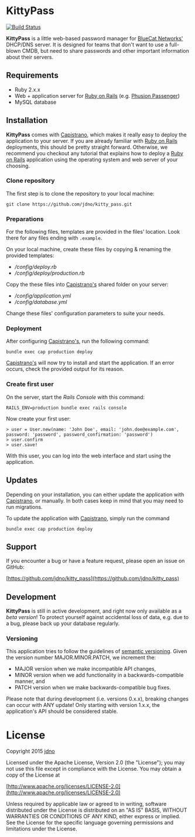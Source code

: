 # KittyPass

[![Build Status](https://travis-ci.org/jdno/kitty_pass.svg?branch=master)](https://travis-ci.org/jdno/kitty_pass)

**KittyPass** is a little web-based password manager for [BlueCat Networks'](https://www.bluecatnetworks.com) DHCP/DNS
server. It is designed for teams that don't want to use a full-blown CMDB, but need to share passwords and other
important information about their servers.

## Requirements
 
- Ruby 2.x.x
- Web + application server for [Ruby on Rails](https://rubyonrails.org) (e.g.
[Phusion Passenger](http://https://www.phusionpassenger.com))
- MySQL database

## Installation

**KittyPass** comes with [Capistrano](http://capistranorb.com), which makes it really easy to deploy the application 
to your server. If you are already familiar with [Ruby on Rails](https://rubyonrails.org) deployments, this should be
pretty straight forward. Otherwise, we recommend you checkout any tutorial that explains how to deploy a
[Ruby on Rails](https://rubyonrails.org) application using the operating system and web server of your choosing.

### Clone repository

The first step is to clone the repository to your local machine:

    git clone https://github.com/jdno/kitty_pass.git

### Preparations

For the following files, templates are provided in the files' location. Look there for any files ending with `.example`.

On your local machine, create these files by copying & renaming the provided templates:

- _/config/deploy.rb_
- _/config/deploy/production.rb_

Copy the these files into [Capistrano's](http://capistranorb.com) shared folder on your server:

- _/config/application.yml_
- _/config/database.yml_

Change these files' configuration parameters to suite your needs.

### Deployment

After configuring [Capistrano's](http://capistranorb.com), run the following command:

    bundle exec cap production deploy
    
[Capistrano's](http://capistranorb.com) will now try to install and start the application. If an error occurs, check
the provided output for its reason.

### Create first user

On the server, start the _Rails Console_ with this command:

    RAILS_ENV=production bundle exec rails console
    
Now create your first user:

    > user = User.new(name: 'John Doe', email: 'john.doe@example.com', password: 'password', password_confirmation: 'password')
    > user.confirm
    > user.save!
    
With this user, you can log into the web interface and start using the application.

## Updates

Depending on your installation, you can either update the application with [Capistrano](http://capistranorb.com), or
manually. In both cases keep in mind that you may need to run migrations.

To update the application with [Capistrano](http://capistranorb.com), simply run the command

    bundle exec cap production deploy

## Support

If you encounter a bug or have a feature request, please open an issue on GitHub:

[https://github.com/jdno/kitty_pass](https://github.com/jdno/kitty_pass)

## Development

**KittyPass** is still in active development, and right now only available as a _beta version_! To protect yourself 
against accidental loss of data, e.g. due to a bug, please back up your database regularly.

### Versioning

This application tries to follow the guidelines of [semantic versioning](http://semver.org). Given the version number 
MAJOR.MINOR.PATCH, we increment the:

- MAJOR version when we make incompatible API changes,
- MINOR version when we add functionality in a backwards-compatible manner, and
- PATCH version when we make backwards-compatible bug fixes.

Please note that during development (i.e. versions 0.x.x), breaking changes can occur with ANY update! Only starting 
with version 1.x.x, the application's API should be considered stable.

# License

Copyright 2015 [jdno](https://github.com/jdno/)

Licensed under the Apache License, Version 2.0 (the "License");
you may not use this file except in compliance with the License.
You may obtain a copy of the License at

[http://www.apache.org/licenses/LICENSE-2.0](http://www.apache.org/licenses/LICENSE-2.0)

Unless required by applicable law or agreed to in writing, software
distributed under the License is distributed on an "AS IS" BASIS,
WITHOUT WARRANTIES OR CONDITIONS OF ANY KIND, either express or implied.
See the License for the specific language governing permissions and
limitations under the License.
